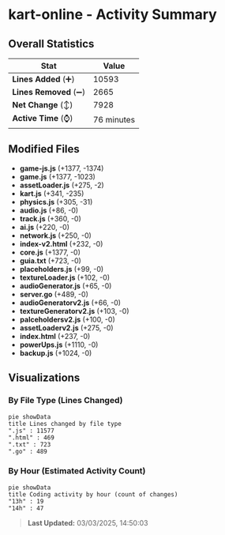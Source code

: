 # kart-online - Activity Summary 

## Overall Statistics

| Stat                   | Value                                                             |
| ---------------------- | ----------------------------------------------------------------- |
| **Lines Added** (➕)   | 10593                                          |
| **Lines Removed** (➖) | 2665                                        |
| **Net Change** (↕)    | 7928                |
| **Active Time** (⌚)   | 76 minutes |


## Modified Files
- **game-js.js** (+1377, -1374)
- **game.js** (+1377, -1023)
- **assetLoader.js** (+275, -2)
- **kart.js** (+341, -235)
- **physics.js** (+305, -31)
- **audio.js** (+86, -0)
- **track.js** (+360, -0)
- **ai.js** (+220, -0)
- **network.js** (+250, -0)
- **index-v2.html** (+232, -0)
- **core.js** (+1377, -0)
- **guia.txt** (+723, -0)
- **placeholders.js** (+99, -0)
- **textureLoader.js** (+102, -0)
- **audioGenerator.js** (+65, -0)
- **server.go** (+489, -0)
- **audioGeneratorv2.js** (+66, -0)
- **textureGeneratorv2.js** (+103, -0)
- **palceholdersv2.js** (+100, -0)
- **assetLoaderv2.js** (+275, -0)
- **index.html** (+237, -0)
- **powerUps.js** (+1110, -0)
- **backup.js** (+1024, -0)

## Visualizations

### By File Type (Lines Changed)

```mermaid
pie showData
title Lines changed by file type
".js" : 11577
".html" : 469
".txt" : 723
".go" : 489
```

### By Hour (Estimated Activity Count)

```mermaid
pie showData
title Coding activity by hour (count of changes)
"13h" : 19
"14h" : 47
```


> **Last Updated:** 03/03/2025, 14:50:03